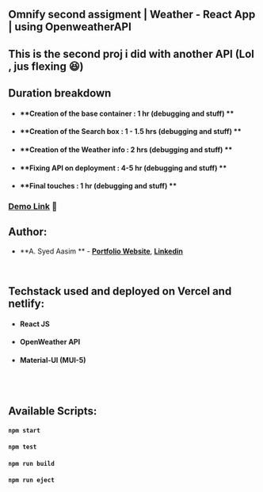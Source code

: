 ## Omnify second assigment |  Weather - React App | using OpenweatherAPI

## This is the second proj i did with another API (Lol , jus flexing 😆)
## Duration breakdown 
- #### **Creation of the base container : 1 hr (debugging and stuff) **
- #### **Creation of the Search box : 1  - 1.5 hrs (debugging and stuff) **
- #### **Creation of the Weather info : 2 hrs (debugging and stuff) **
- #### **Fixing API on deployment : 4-5 hr (debugging and stuff) **
- #### **Final touches : 1 hr (debugging and stuff) **

### [Demo Link]() 🔗

## Author:

- **A. Syed Aasim ** - **[Portfolio Website](https://syed-aasim.vercel.app)**, **[Linkedin](https://www.linkedin.com/in/syed-aasim/)**


<br/>

## Techstack used and deployed on Vercel and netlify: 

- #### **React JS**
- #### **OpenWeather API**
- #### **Material-UI (MUI-5)**

<br/>


<br/>

## Available Scripts:

#### `npm start`

#### `npm test`

#### `npm run build`

#### `npm run eject`

<br/>


